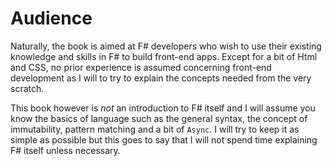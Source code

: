 # Audience

Naturally, the book is aimed at F# developers who wish to use their existing knowledge and skills in F# to build front-end apps. Except for a bit of Html and CSS, no prior experience is assumed concerning front-end development as I will to try to explain the concepts needed from the very scratch.

This book however is *not* an introduction to F# itself and I will assume you know the basics of language such as the general syntax, the concept of immutability, pattern matching and a bit of `Async`. I will try to keep it as simple as possible but this goes to say that I will not spend time explaining F# itself unless necessary.